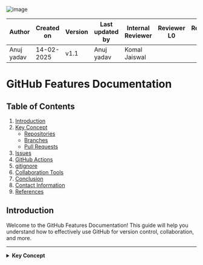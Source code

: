 ![image](https://github.com/user-attachments/assets/ba6bb073-02fc-4437-9994-e96c9ec179a9)

| **Author** | **Created on** | **Version** | **Last updated by**|**Internal Reviewer** |**Reviewer L0** |**Reviewer L1** |**Reviewer L2** |
|------------|---------------------------|-------------|---------------------|-------------|-------------|-------------|-------------|
| Anuj yadav|   14-02-2025             | v1.1          | Anuj yadav        |  Komal Jaiswal |  |   |      |

# GitHub Features Documentation

## Table of Contents

1.  [Introduction](#introduction)
2.  [Key Concept](#key-concept)
    - [Repositories](#repositories)
    - [Branches](#branches)
    - [Pull Requests](#pull-requests)
3.  [Issues](#issues)
4.  [GitHub Actions](#github-actions)
5.  [gitignore](#gitignore)
6.  [Collaboration Tools](#collaboration-tools)
7.  [Conclusion](#conclusion)
8.  [Contact Information](#contact-information)
9.  [References](#references)

## Introduction
Welcome to the GitHub Features Documentation! This guide will help you understand how to effectively use GitHub for version control, collaboration, and more.

---

<details>
  <summary><strong>Key Concept</strong></summary>

  ### Repositories:
  A repository (repo) is a storage space for project files and their version history. Repositories can be local or remote:

  - **Local Repository**: Stored on your computer.
  - **Remote Repository**: Hosted on GitHub or similar platforms. Repositories can be public (visible to everyone) or private (restricted access).

  #### Creating a Repository Locally and Pushing to GitHub:
  1. **Create a Local Repository**:
  ```bash
    mkdir ninja
    cd ninja
    git init
```

### 2. Create a README File:

```bash
 echo "# ninja" > README.md
```

### 3. Commit Initial Files:
```bash
git add .
git commit -m "update_files"
```
## Branches
![image](https://github.com/user-attachments/assets/a110d80a-9b83-45a5-a0b8-e1b2041f9ac7)

"Branches in Git enable developers to work on different features or fixes in isolation within the same repository. Each branch is essentially a pointer to a specific commit, allowing developers to work on separate tasks without affecting the main codebase."

Main Branch: The default branch where the final, stable version of the code resides.

Feature Branches: Branches are created from the main branch to work on specific features, bug fixes, or tasks without impacting the main codebase.

### Creating and Managing Branches

#### Creating a New Branch

To create a new branch, use the `git branch` command followed by the branch name. You can also switch to the new branch immediately using `git checkout` or `git switch`.
```bash
  git branch <branch-name>
  git checkout -b <branch-name>
```
## Switching Between Branches

To switch between branches, you can use the git checkout or git switch command:
```bash
 git checkout <branch-name>
```
## Deleting Branches

```bash
Delete a branch locally
git branch -d <branch-name>

 Force delete a branch (useful if the branch is not fully merged)
git branch -D <branch-name>

 Delete a branch remotely
git push origin --delete <branch-name>

```
### GitHub Security Features

| **Feature**                          | **Description**                                                           | **Commands/Setup**                                           |
|--------------------------------------|---------------------------------------------------------------------------|-------------------------------------------------------------|
| **Two-Factor Authentication (2FA)**  | Adds an extra layer of security by requiring a second form of verification. | Enable 2FA in GitHub settings under Security & Analysis.    |
| **Secret Scanning**                  | Detects sensitive information (like API keys or passwords) in your code.   | GitHub automatically scans public repositories for secrets.  |
| **Dependabot**                       | Automates security updates for your project dependencies.                  | Enable Dependabot in repository settings.                   |

### Collaborative Development

| **Feature**                          | **Description**                                                           | **Commands/Setup**                                           |
|--------------------------------------|---------------------------------------------------------------------------|-------------------------------------------------------------|
| **Forking**                          | Create a copy of someone else’s repository to make changes and contribute back. | `git clone <repo-url>` (after forking).                     |
| **Cloning**                          | Download a repository to your local machine to work offline.              | `git clone <repo-url>`                                        |
| **Branch Protection**                | Protects branches by requiring specific checks before merging.           | Set up branch protection in repository settings.            |
| **Code Reviews**                     | Process for reviewing code in pull requests before merging.               | Use the "Review" button in a pull request.                   |


### Automation with GitHub Actions

| **Feature**                          | **Description**                                                           | **Commands/Setup**                                           |
|--------------------------------------|---------------------------------------------------------------------------|-------------------------------------------------------------|
| **Workflow Triggers**                | Automates tasks based on specific events (e.g., push, pull request).      | Define triggers in `.github/workflows/` YAML files.         |
| **Custom Actions**                   | Create or use pre-built actions to automate workflows.                    | Define actions in workflow YAML or install from GitHub Marketplace. |
| **Example Workflow**                 | Automate testing or deployment using GitHub Actions.                      | See example below for setting up a CI/CD pipeline.           |


## Pull Requests (PRs)

A **Pull Request (PR)** is a feature that allows developers to notify team members when they have completed a feature or a set of changes and wish to merge those changes into the main branch. The typical process for a pull request involves the following steps:

1. **Creating a Pull Request**: After pushing commits to a branch, the developer creates a PR to summarize the changes made and their purpose.
   
2. **Reviewing the PR**: Team members review the PR, providing feedback, suggesting improvements, or approving the changes.

3. **Merging the PR**: Once the PR is approved, it can be merged into the main branch, integrating the new changes into the main codebase.

Pull requests are a critical part of the collaborative development process, allowing for code reviews, discussions, and quality control before new code is integrated into the main project.
## Issues

GitHub **Issues** are used to track bugs, tasks, feature requests, and other actionable items within a project. They help you organize and manage work, facilitating team communication and collaboration.

### Creating and Managing Issues

You can create and manage issues directly from the "Issues" tab in your repository. Here's how:

#### 1. **Creating a New Issue**
To create a new issue:
- Go to the "Issues" tab of your repository.
- Click on the **New Issue** button.
- Provide a **title** and a **description** for the issue.
- Optionally, you can assign **labels**, **milestones**, or **assignees** to better organize and track the issue.

#### 2. **Assigning Labels and Milestones**
- **Labels** can be used to categorize issues (e.g., bug, enhancement, question).
- **Milestones** help track progress toward specific goals or versions.

#### 3. **Assigning to Team Members**
- You can assign issues to specific team members to ensure accountability and clear ownership.

#### 4. **Closing an Issue**
Once the work related to the issue is complete, you can close the issue by clicking on the **Close Issue** button. Alternatively, the issue will automatically close when a pull request linked to it is merged.

#### 5. **Reopening an Issue**
If you need to reopen a closed issue, simply click the **Reopen Issue** button.
## GitHub Actions
## Key Features

### Feature Overview

| Feature           | Description                                                           |
|-------------------|-----------------------------------------------------------------------|
| **Automation**     | Automate tasks like code testing, building, and deployment.          |
| **Event-Driven**   | Trigger workflows based on various GitHub events (e.g., push, pull request). |
| **Custom Workflows** | Create customized workflows for different environments and processes. |
| **Extensibility**  | Use actions from GitHub’s marketplace or create your own custom actions. |

## .gitignore

The `.gitignore` file is a special file in a Git repository that tells Git which files or directories it should ignore. Files listed in the `.gitignore` file won't be tracked, committed, or pushed to a remote repository. This is commonly used to avoid adding unnecessary or sensitive files to the version control system.

### Why is `.gitignore` Important?

- **Temporary or System Files**: Files generated by your operating system or tools (e.g., logs, cache files, temp files) are not part of your codebase and don't need to be tracked.
- **Configuration Files**: Files that contain local environment configurations (e.g., API keys, passwords) shouldn’t be shared for security reasons.
- **Build Artifacts**: When you compile or build your project, it generates files (like binaries or compiled code) that should not be tracked because they can be recreated from the source code.

### How Does `.gitignore` Work?

1. **Creating a `.gitignore` File**: You can create a `.gitignore` file in the root of your Git repository.
2. **Adding Patterns**: In the `.gitignore` file, you list patterns or file names that you want Git to ignore. These patterns can include specific files, directories, or file types.
3. **Applying the `.gitignore`**: After adding patterns to the `.gitignore` file, Git will stop tracking those files. If the files were already tracked before being added to `.gitignore`, you'll need to manually remove them from the repository using:
   ```bash
   git rm --cached <file>
## Collaboration Tools

GitHub provides several features to enhance collaboration among developers working on the same project.

### 1. **Forking and Cloning**
- **Fork Repositories**: Forking allows you to create your own copy of someone else’s repository to experiment with changes before contributing back.
- **Clone Repositories**: Cloning enables you to create a local copy of a repository, allowing you to work on the project offline and push changes back to GitHub.

### 2. **Branch Protection Rules**
- **Enforce Standards**: Protect your branches by requiring specific checks like code reviews, status checks (CI/CD), or specific approval requirements before merging.
- **Prevent Force Pushes**: Prevent force pushes or deletion of important branches to maintain stability.

---

## Conclusion

GitHub simplifies software development with version control, collaboration, automation, and security features. It helps manage code through repositories, branching, and pull requests, while **GitHub Actions** automates testing and deployment. 

In the OT Microservice project, GitHub is used for efficient code management and collaboration. It supports continuous integration, tracks tasks, and maintains code stability, making it a key tool for project success.
## Contacts

| Name            | Email Address                                         | GitHub Username     | GitHub URL                          |
|-----------------|-------------------------------------------------------|---------------------|-------------------------------------|
| Anuj yadav   | anuj.yadav@mygurukulam.co                |Anuj168        | [Anuj169](https://github.com/Anuj5771/OT-MICROSERVICE/edit/main/vcs%2Bfeautre/README.md#pull-request) |

---

## References

| Links                                                        | Descriptions                                        |
|--------------------------------------------------------------|-----------------------------------------------------|
| [Official GitHub Documentation](https://docs.github.com)      | Official GitHub Documentation                      |
| [Quickstart Guide: Hello World](https://docs.github.com/en/get-started/quickstart/hello-world) | This link provides a quick start guide to GitHub  |
| [GitHub Actions](https://docs.github.com/en/actions)          | GitHub Actions documentation                       |
| [GitHub Enterprise](https://enterprise.github.com)           | Information on GitHub Enterprise                   |
| [GitHub Codespaces](https://github.com/features/codespaces)   | Information on GitHub Codespaces                   |
